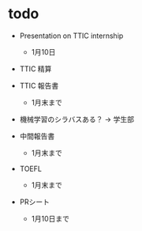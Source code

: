 # todo

- Presentation on TTIC internship
  - 1月10日

- TTIC 精算
- TTIC 報告書
  - 1月末まで

- 機械学習のシラバスある？ -> 学生部
- 中間報告書
  - 1月末まで

- TOEFL
  - 1月末まで

- PRシート
  - 1月10日まで
